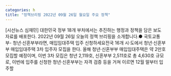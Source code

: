 ```yaml
---
categories: h
title: "정책브리핑 2022년 09월 26일 월요일 주요 정책"
---
```

[시선뉴스 심재민] 대한민국 정부 18개 부처에서는 추진하는 행정과 정책을 담은 보도 자료를 배포한다. 2022년 09월 26일 오늘의 정책 브리핑을 소개합니다.● 국토교통부- 청년·신혼부부라면, 매입임대주택 입주 신청하세요전국 16개 시·도에서 청년·신혼부부 매입임대주택 3차 입주자 모집을 한다. 올해 청년·신혼부부 매입임대주택은 약 2만호 모집할 예정이며, 이번 3차 모집은 청년 2,119호, 신혼부부 2,511호로 총 4,630호 규모로, 이번에 입주를 신청한 청년·신혼부부는 자격 검증 등을 거쳐 이르면 12월 말부터 입주할